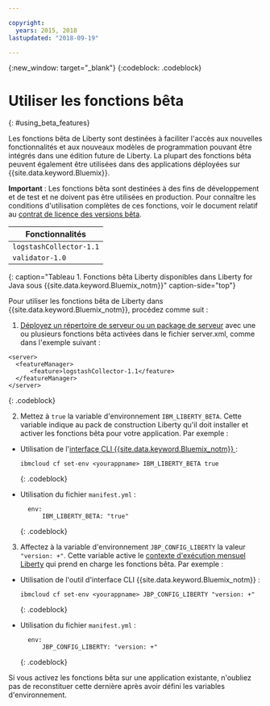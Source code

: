 ```yaml
---

copyright:
  years: 2015, 2018
lastupdated: "2018-09-19"

---
```


{:new_window: target="_blank"}
{:codeblock: .codeblock}

# Utiliser les fonctions bêta
{: #using_beta_features}

Les fonctions bêta de Liberty sont destinées à faciliter l'accès aux nouvelles fonctionnalités et aux nouveaux modèles de programmation pouvant être intégrés dans une édition future de Liberty. La plupart des fonctions bêta peuvent également être utilisées dans des applications déployées sur {{site.data.keyword.Bluemix}}.

**Important** : Les fonctions bêta sont destinées à des fins de développement et de test et ne doivent pas être utilisées en production. Pour connaître les conditions d'utilisation complètes de ces fonctions, voir le document relatif au [contrat de licence des versions bêta](http://public.dhe.ibm.com/ibmdl/export/pub/software/websphere/wasdev/downloads/wlp/beta/lafiles/en.html).

| Fonctionnalités |
| ------ |
| `logstashCollector-1.1` |
| `validator-1.0` |
{: caption="Tableau 1. Fonctions bêta Liberty disponibles dans Liberty for Java sous {{site.data.keyword.Bluemix_notm}}" caption-side="top"}

Pour utiliser les fonctions bêta de Liberty dans {{site.data.keyword.Bluemix_notm}}, procédez comme suit :

1. [Déployez un répertoire de serveur ou un package de serveur](optionsForPushing.html) avec une ou plusieurs fonctions bêta activées dans le fichier server.xml, comme dans l'exemple suivant :

  ```
<server>
    <featureManager>
        <feature>logstashCollector-1.1</feature>
    </featureManager>
</server>
  ```
  {: .codeblock}

2.  Mettez à `true` la variable d'environnement `IBM_LIBERTY_BETA`. Cette variable indique au pack de construction Liberty qu'il doit installer et activer les fonctions bêta pour votre application.  Par exemple :
  * Utilisation de l'[interface CLI {{site.data.keyword.Bluemix_notm}} ](../../cli/reference/bluemix_cli/download_cli.html):
    ```
    ibmcloud cf set-env <yourappname> IBM_LIBERTY_BETA true
    ```
    {: .codeblock}

  * Utilisation du fichier `manifest.yml` :
    ```
      env:
          IBM_LIBERTY_BETA: "true"
    ```
    {: .codeblock}

3. Affectez à la variable d'environnement `JBP_CONFIG_LIBERTY` la valeur `"version: +"`. Cette variable active le [contexte d'exécution mensuel Liberty](buildpackDefaults.html#liberty_versions) qui prend en charge les fonctions bêta. Par exemple :
  * Utilisation de l'outil d'interface CLI {{site.data.keyword.Bluemix_notm}} :
    ```
    ibmcloud cf set-env <yourappname> JBP_CONFIG_LIBERTY "version: +"
    ```
    {: .codeblock}

  * Utilisation du fichier `manifest.yml` :
    ```
      env:
          JBP_CONFIG_LIBERTY: "version: +"
    ```
    {: .codeblock}

Si vous activez les fonctions bêta sur une application existante, n'oubliez pas de reconstituer cette dernière après avoir défini les variables d'environnement.
